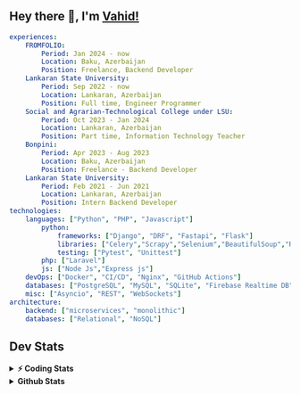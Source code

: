 
## Hey there 👋, I'm [Vahid!](https://github.com/vahidzhe/)

```yaml
experiences:
    FROMFOLIO:
        Period: Jan 2024 - now
        Location: Baku, Azerbaijan
        Position: Freelance, Backend Developer
    Lankaran State University:
        Period: Sep 2022 - now
        Location: Lankaran, Azerbaijan
        Position: Full time, Engineer Programmer
    Social and Agrarian-Technological College under LSU:
        Period: Oct 2023 - Jan 2024
        Location: Lankaran, Azerbaijan
        Position: Part time, Information Technology Teacher
    Bonpini:
        Period: Apr 2023 - Aug 2023
        Location: Baku, Azerbaijan
        Position: Freelance - Backend Developer 
    Lankaran State University:
        Period: Feb 2021 - Jun 2021
        Location: Lankaran, Azerbaijan
        Position: Intern Backend Developer
technologies:
    languages: ["Python", "PHP", "Javascript"]
        python:
            frameworks: ["Django", "DRF", "Fastapi", "Flask"]
            libraries: ["Celery","Scrapy","Selenium","BeautifulSoup","Requests"]
            testing: ["Pytest", "Unittest"]
        php: ["Laravel"]
        js: ["Node Js","Express js"]
    devOps: ["Docker", "CI/CD", "Nginx", "GitHub Actions"]
    databases: ["PostgreSQL", "MySQL", "SQLite", "Firebase Realtime DB", "Redis"]
    misc: ["Asyncio", "REST", "WebSockets"]
architecture: 
    backend: ["microservices", "monolithic"]
    databases: ["Relational", "NoSQL"]
```



## Dev Stats

<details>
  <summary><b>⚡ Coding Stats</b></summary>

<!--START_SECTION:waka-->
![Code Time](http://img.shields.io/badge/Code%20Time-757%20hrs%2038%20mins-blue)

![Profile Views](http://img.shields.io/badge/Profile%20Views-1-blue)

**🐱 My GitHub Data** 

> 📦 ? Used in GitHub's Storage 
 > 
> 🏆 849 Contributions in the Year 2025
 > 
> 💼 Opted to Hire
 > 
> 📜 14 Public Repositories 
 > 
> 🔑 0 Private Repositories 
 > 
**I'm an Early 🐤** 

```text
🌞 Morning                3728 commits        ████░░░░░░░░░░░░░░░░░░░░░   15.39 % 
🌆 Daytime                12489 commits       █████████████░░░░░░░░░░░░   51.55 % 
🌃 Evening                5593 commits        ██████░░░░░░░░░░░░░░░░░░░   23.08 % 
🌙 Night                  2419 commits        ██░░░░░░░░░░░░░░░░░░░░░░░   09.98 % 
```


📊 **This Week I Spent My Time On** 

```text
🕑︎ Time Zone: Asia/Baku

💬 Programming Languages: 
Python                   7 hrs 1 min         ████████████████░░░░░░░░░   64.66 % 
Other                    1 hr 9 mins         ███░░░░░░░░░░░░░░░░░░░░░░   10.67 % 
YAML                     1 hr 2 mins         ██░░░░░░░░░░░░░░░░░░░░░░░   09.60 % 
Bash                     42 mins             ██░░░░░░░░░░░░░░░░░░░░░░░   06.47 % 
PHP                      21 mins             █░░░░░░░░░░░░░░░░░░░░░░░░   03.22 % 

🐱‍💻 Projects: 
fromfolio-backend-v2     8 hrs 32 mins       ████████████████████░░░░░   78.55 % 
mathinq_word             59 mins             ██░░░░░░░░░░░░░░░░░░░░░░░   09.10 % 
fromfolio-frontend-v2    56 mins             ██░░░░░░░░░░░░░░░░░░░░░░░   08.67 % 
lsu-library-production   23 mins             █░░░░░░░░░░░░░░░░░░░░░░░░   03.68 % 
```

**I Mostly Code in Python** 

```text
Python                   26 repos            ██████████░░░░░░░░░░░░░░░   41.94 % 
PHP                      10 repos            ████░░░░░░░░░░░░░░░░░░░░░   16.13 % 
JavaScript               9 repos             ████░░░░░░░░░░░░░░░░░░░░░   14.52 % 
CSS                      6 repos             ██░░░░░░░░░░░░░░░░░░░░░░░   09.68 % 
HTML                     4 repos             ██░░░░░░░░░░░░░░░░░░░░░░░   06.45 % 
```




 Last Updated on 01/11/2025 00:48:20 UTC
<!--END_SECTION:waka-->
</details>


<details>
  <summary><b> Github Stats</b></summary>

  <br />
  <img height="180em" src="https://github-readme-stats.vercel.app/api?username=vahidzhe&show_icons=true&hide_border=true&&count_private=true&include_all_commits=true&theme=dark" />
  <img height="180em" src="https://github-readme-stats.vercel.app/api/top-langs/?username=vahidzhe&exclude_repo=django_recaptcha_v3,django_blog_v1,django_smartedu_course,css_layout1,task-managment,bonpini_backend_codeigniter&show_icons=true&hide_border=true&layout=compact&theme=dark&langs_count=6"/>
</details>






